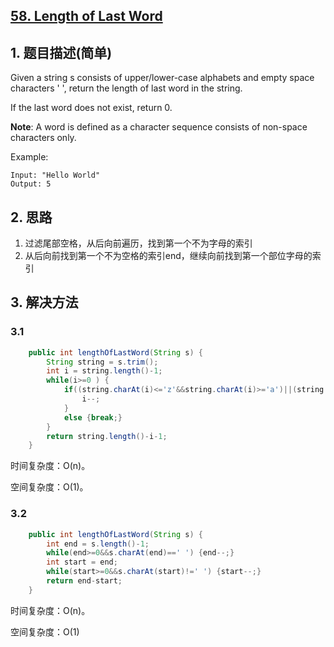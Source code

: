 ## [58. Length of Last Word](https://leetcode-cn.com/problems/length-of-last-word/)

## 1. 题目描述(简单)

Given a string s consists of upper/lower-case alphabets and empty space characters ' ', return the length of last word in the string.

If the last word does not exist, return 0.

**Note**: A word is defined as a character sequence consists of non-space characters only.

Example:
```
Input: "Hello World"
Output: 5
```
## 2. 思路

1. 过滤尾部空格，从后向前遍历，找到第一个不为字母的索引
2. 从后向前找到第一个不为空格的索引end，继续向前找到第一个部位字母的索引

## 3. 解决方法

### 3.1

```java
    public int lengthOfLastWord(String s) {
        String string = s.trim();
        int i = string.length()-1;
        while(i>=0 ) {
        	if((string.charAt(i)<='z'&&string.charAt(i)>='a')||(string.charAt(i)<='Z'&&string.charAt(i)>='A')) {
        		i--;
        	}
        	else {break;}
        }
        return string.length()-i-1;
    }
```
时间复杂度：O(n)。

空间复杂度：O(1)。

### 3.2 


```java
    public int lengthOfLastWord(String s) {
        int end = s.length()-1;
        while(end>=0&&s.charAt(end)==' ') {end--;}
        int start = end;
        while(start>=0&&s.charAt(start)!=' ') {start--;}
        return end-start;
    }
```
时间复杂度：O(n)。

空间复杂度：O(1)

